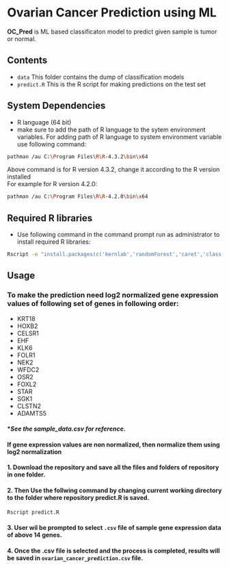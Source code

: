 
# Ovarian Cancer Prediction using ML

**OC_Pred** is ML based classificaton model to predict given sample is tumor or normal.


## Contents
* ``data`` This folder contains the dump of classification models
* ``predict.R`` This is the R script for making predictions on the test set
## System Dependencies
* R language (64 bit) 
* make sure to add the path of R language to the sytem environment variables.
For adding path of R language to system environment variable use following command:                        
```bash
pathman /au C:\Program Files\R\R-4.3.2\bin\x64
```                                                                               
Above command is for R version 4.3.2, change it according to the R version installed               
For example for R version 4.2.0:                                                       
```bash
pathman /au C:\Program Files\R\R-4.2.0\bin\x64
```

## Required R libraries
* Use following command in the command prompt run as administrator to install required R libraries:                                                         
```bash
Rscript -e "install.packages(c('kernlab','randomForest','caret','class'),repos='https://cloud.r-project.org', dependencies=TRUE)"
```
## Usage
### To make the prediction need log2 normalized gene expression values of following set of genes in following order:

* KRT18
* HOXB2
* CELSR1
* EHF
* KLK6
* FOLR1
* NEK2
* WFDC2
* OSR2
* FOXL2
* STAR
* SGK1
* CLSTN2
* ADAMTS5

#### **See the sample_data.csv for reference.*
#### If gene expression values are non normalized, then normalize them using log2 normalization 

#### 1. Download the repository and save all the files and folders of repository in one folder.
#### 2. Then Use the follwing command by changing current working directory to the folder where repository predict.R is saved.
```bash
Rscript predict.R
```
#### 3. User wil be prompted to select ``.csv`` file of sample gene expression data of above 14 genes.  
#### 4. Once the .csv file is selected and the process is completed, results will be saved in ``ovarian_cancer_prediction.csv`` file.





